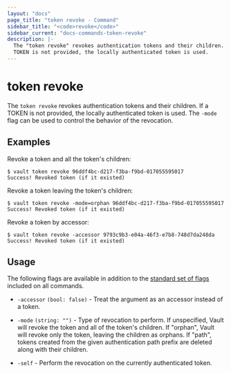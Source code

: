 ```yaml
---
layout: "docs"
page_title: "token revoke - Command"
sidebar_title: "<code>revoke</code>"
sidebar_current: "docs-commands-token-revoke"
description: |-
  The "token revoke" revokes authentication tokens and their children. If a
  TOKEN is not provided, the locally authenticated token is used.
---
```


# token revoke

The `token revoke` revokes authentication tokens and their children. If a TOKEN
is not provided, the locally authenticated token is used. The `-mode` flag can
be used to control the behavior of the revocation.

## Examples

Revoke a token and all the token's children:

```text
$ vault token revoke 96ddf4bc-d217-f3ba-f9bd-017055595017
Success! Revoked token (if it existed)
```

Revoke a token leaving the token's children:

```text
$ vault token revoke -mode=orphan 96ddf4bc-d217-f3ba-f9bd-017055595017
Success! Revoked token (if it existed)
```

Revoke a token by accessor:

```text
$ vault token revoke -accessor 9793c9b3-e04a-46f3-e7b8-748d7da248da
Success! Revoked token (if it existed)
```

## Usage

The following flags are available in addition to the [standard set of
flags](/docs/commands/index.html) included on all commands.

- `-accessor` `(bool: false)` - Treat the argument as an accessor instead of a
  token.

- `-mode` `(string: "")` - Type of revocation to perform. If unspecified, Vault
  will revoke the token and all of the token's children. If "orphan", Vault will
  revoke only the token, leaving the children as orphans. If "path", tokens
  created from the given authentication path prefix are deleted along with their
  children.

- `-self` -  Perform the revocation on the currently authenticated token.
